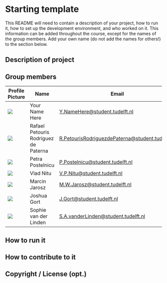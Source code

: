 # Starting template

This README will need to contain a description of your project, how to run it, how to set up the development environment, and who worked on it.
This information can be added throughout the course, except for the names of the group members.
Add your own name (do not add the names for others!) to the section below.

## Description of project

## Group members

| Profile Picture | Name | Email |
|---|---|---|
| ![](https://eu.ui-avatars.com/api/?name=OOPP&length=4&size=50&color=DDD&background=777&font-size=0.325) | Your Name Here | Y.NameHere@student.tudelft.nl |
| ![](https://secure.gravatar.com/avatar/7fe070246a92ce953af396a64d04a0d3?s=50&d=identicon) | Rafael Petouris Rodriguez de Paterna | R.PetourisRodriguezdePaterna@student.tudelft.nl |
| ![](https://secure.gravatar.com/avatar/b34e0f2e1f8e93c260888e6a32e444ad?s=50&d=identicon) | Petra Postelnicu | P.Postelnicu@student.tudelft.nl |
| ![](https://secure.gravatar.com/avatar/320347b027870d81f40a5396e10692de?s=50&d=identicon) | Vlad Nitu | V.P.Nitu@student.tudelft.nl |
| ![](https://secure.gravatar.com/avatar/c4eb41585358f0a7519d599090127aee?s=50&d=identicon) | Marcin Jarosz | M.W.Jarosz@student.tudelft.nl |
| ![](https://secure.gravatar.com/avatar/a61f42b8f8a74b504d383600541bd428?s=50&d=identicon) | Joshua Gort | J.Gort@student.tudelft.nl |
 ![](https://secure.gravatar.com/avatar/a5b5fb2a538ff52ce5cf1c7ec9ff1a6b?s=50&d=identicon) | Sophie van der Linden | S.A.vanderLinden@student.tudelft.nl |
<!-- Instructions (remove once assignment has been completed -->
<!-- - Add (only!) your own name to the table above (use Markdown formatting) -->
<!-- - Mention your *student* email address -->
<!-- - Preferably add a recognizable photo, otherwise add your GitLab photo -->
<!-- - (please make sure the photos have the same size) --> 

## How to run it

## How to contribute to it

## Copyright / License (opt.)
